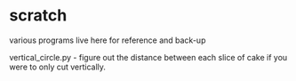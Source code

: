 # scratch
various programs live here for reference and back-up

vertical_circle.py - figure out the distance between each slice of cake if you were to only cut vertically.


